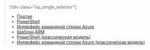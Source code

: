 > [!div class="op_single_selector"]
> * [Портал](../articles/virtual-network/virtual-networks-create-nsg-arm-pportal.md)
> * [PowerShell](../articles/virtual-network/virtual-networks-create-nsg-arm-ps.md)
> * [Интерфейс командной строки Azure](../articles/virtual-network/virtual-networks-create-nsg-arm-cli.md)
> * [Шаблон ARM](../articles/virtual-network/virtual-networks-create-nsg-arm-template.md)
> * [PowerShell (классическая модель)](../articles/virtual-network/virtual-networks-create-nsg-classic-ps.md)
> * [Интерфейс командной строки Azure (классическая модель)](../articles/virtual-network/virtual-networks-create-nsg-classic-cli.md)
